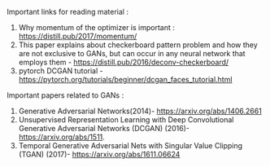 Important links for reading material :
1. Why momentum of the optimizer is important : https://distill.pub/2017/momentum/
2. This paper explains about checkerboard pattern problem and how they are not exclusive to GANs, but can occur in any neural network that employs them - https://distill.pub/2016/deconv-checkerboard/
3. pytorch DCGAN tutorial - https://pytorch.org/tutorials/beginner/dcgan_faces_tutorial.html 

Important papers related to GANs : 
1. Generative Adversarial Networks(2014)- https://arxiv.org/abs/1406.2661
2. Unsupervised Representation Learning with Deep Convolutional Generative Adversarial Networks (DCGAN) (2016)- https://arxiv.org/abs/1511.
3. Temporal Generative Adversarial Nets with Singular Value Clipping (TGAN) (2017)- https://arxiv.org/abs/1611.06624 
